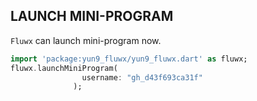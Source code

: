 ## LAUNCH MINI-PROGRAM
`Fluwx` can launch mini-program now.
```dart
import 'package:yun9_fluwx/yun9_fluwx.dart' as fluwx;
fluwx.launchMiniProgram(
                username: "gh_d43f693ca31f"
              );

```
